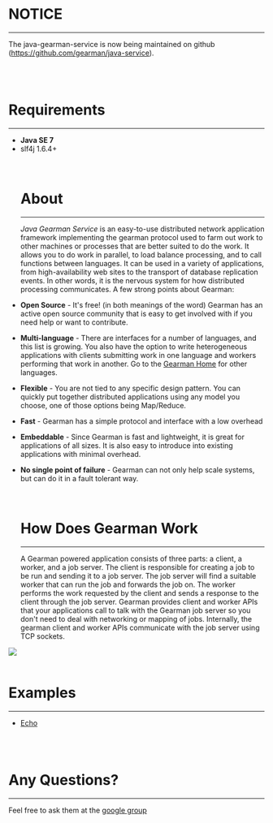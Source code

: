 # NOTICE #

---

The java-gearman-service is now being maintained on github (https://github.com/gearman/java-service).

<br>
<br>
<h1>Requirements</h1>
<hr />
<ul><li><b>Java SE 7</b>
</li><li>slf4j 1.6.4+<br>
<br>
<br>
<h1>About</h1>
<hr />
<i>Java Gearman Service</i> is an easy-to-use distributed network application framework implementing the gearman protocol used to farm out work to other machines or processes that are better suited to do the work. It allows you to do work in parallel, to load balance processing, and to call functions between languages. It can be used in a variety of applications, from high-availability web sites to the transport of database replication events. In other words, it is the nervous system for how distributed processing communicates. A few strong points about Gearman:</li></ul>

<ul><li><b>Open Source</b> - It's free! (in both meanings of the word) Gearman has an active open source community that is easy to get involved with if you need help or want to contribute.</li></ul>

<ul><li><b>Multi-language</b> - There are interfaces for a number of languages, and this list is growing. You also have the option to write heterogeneous applications with clients submitting work in one language and workers performing that work in another. Go to the <a href='http://gearman.org'>Gearman Home</a> for other languages.</li></ul>

<ul><li><b>Flexible</b> - You are not tied to any specific design pattern. You can quickly put together distributed applications using any model you choose, one of those options being Map/Reduce.</li></ul>

<ul><li><b>Fast</b> - Gearman has a simple protocol and interface with a low overhead</li></ul>

<ul><li><b>Embeddable</b> - Since Gearman is fast and lightweight, it is great for applications of all sizes. It is also easy to introduce into existing applications with minimal overhead.</li></ul>

<ul><li><b>No single point of failure</b> - Gearman can not only help scale systems, but can do it in a fault tolerant way.<br>
<br>
<br>
<h1>How Does Gearman Work</h1>
<hr />
A Gearman powered application consists of three parts: a client, a worker, and a job server. The client is responsible for creating a job to be run and sending it to a job server. The job server will find a suitable worker that can run the job and forwards the job on. The worker performs the work requested by the client and sends a response to the client through the job server. Gearman provides client and worker APIs that your applications call to talk with the Gearman job server so you don't need to deal with networking or mapping of jobs. Internally, the gearman client and worker APIs communicate with the job server using TCP sockets.</li></ul>

<img src='http://gearman.org/images/gearman_stack.png' />
<br>
<br>

<h1>Examples</h1>
<hr />
<ul><li><a href='https://code.google.com/p/java-gearman-service/source/browse/#svn%2Fexamples%2Fjava-gearman-service%2Ftrunk%2Fsrc%2Fmain%2Fjava%2Forg%2Fgearman%2Fexamples%2Fecho'>Echo</a></li></ul>

<br>
<br>

<h1>Any Questions?</h1>
<hr />
Feel free to ask them at the <a href='http://groups.google.com/group/gearman'>google group</a>
